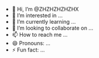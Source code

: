 - 👋 Hi, I’m @ZHZHZHZHZHX
- 👀 I’m interested in ...
- 🌱 I’m currently learning ...
- 💞️ I’m looking to collaborate on ...
- 📫 How to reach me ...
- 😄 Pronouns: ...
- ⚡ Fun fact: ...

<!---
ZHZHZHZHZHX/ZHZHZHZHZHX is a ✨ special ✨ repository because its `README.md` (this file) appears on your GitHub profile.
You can click the Preview link to take a look at your changes.
--->
